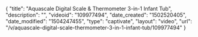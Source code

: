 {
    "title": "Aquascale Digital Scale &amp; Thermometer 3-in-1 Infant Tub",
    "description": "",
    "videoid": "109977494",
    "date_created": "1502520405",
    "date_modified": "1504247455",
    "type": "captivate",
    "layout": "video",
    "url": "\/v\/aquascale-digital-scale-thermometer-3-in-1-infant-tub\/109977494"
}